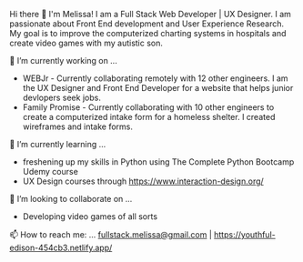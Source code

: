 Hi there 👋 I'm Melissa! I am a Full Stack Web Developer | UX Designer. I am passionate about Front End development and User Experience Research. My goal is to improve the computerized charting systems in hospitals and create video games with my autistic son.

🔭 I’m currently working on ...
* WEBJr - Currently collaborating remotely with 12 other engineers. I am the UX Designer and Front End Developer for a website that helps junior devlopers seek jobs.
* Family Promise - Currently collaborating with 10 other engineers to create a computerized intake form for a homeless shelter. I created wireframes and intake forms.

🌱 I’m currently learning ...
* freshening up my skills in Python using The Complete Python Bootcamp Udemy course
* UX Design courses through https://www.interaction-design.org/

👯 I’m looking to collaborate on ...
* Developing video games of all sorts

📫 How to reach me: ... fullstack.melissa@gmail.com | https://youthful-edison-454cb3.netlify.app/
